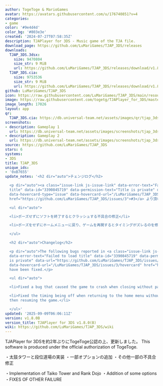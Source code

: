 ```yaml
---
author: TogeToge & MarioGames
avatar: https://avatars.githubusercontent.com/u/176740851?v=4
categories:
- game
color: '#9e4d4d'
color_bg: '#803e3e'
created: '2024-07-27T07:58:35Z'
description: TJAPlayer for 3DS - Music game of the TJA file.
download_page: https://github.com/LuMariGames/TJAP_3DS/releases
downloads:
  TJAP_3DS.3dsx:
    size: 9470804
    size_str: 9 MiB
    url: https://github.com/LuMariGames/TJAP_3DS/releases/download/v1.8.0B/TJAP_3DS.3dsx
  TJAP_3DS.cia:
    size: 9753536
    size_str: 9 MiB
    url: https://github.com/LuMariGames/TJAP_3DS/releases/download/v1.8.0B/TJAP_3DS.cia
github: LuMariGames/TJAP_3DS
icon: https://raw.githubusercontent.com/LuMariGames/TJAP_3DS/main/resource/icon.png
image: https://raw.githubusercontent.com/togetg/TJAPlayer_for_3DS/master/resource/banner.png
image_length: 17026
layout: app
qr:
  TJAP_3DS.cia: https://db.universal-team.net/assets/images/qr/tjap_3ds-cia.png
screenshots:
- description: Gameplay 1
  url: https://db.universal-team.net/assets/images/screenshots/tjap_3ds/gameplay-1.png
- description: Gameplay 2
  url: https://db.universal-team.net/assets/images/screenshots/tjap_3ds/gameplay-2.png
source: https://github.com/LuMariGames/TJAP_3DS
stars: 6
systems:
- 3DS
title: TJAP_3DS
unique_ids:
- '0xB7655'
update_notes: '<h2 dir="auto">チェンジログ</h2>

  <p dir="auto"><a class="issue-link js-issue-link" data-error-text="Failed to load
  title" data-id="3390845719" data-permission-text="Title is private" data-url="https://github.com/LuMariGames/TJAP_3DS/issues/3"
  data-hovercard-type="issue" data-hovercard-url="/LuMariGames/TJAP_3DS/issues/3/hovercard"
  href="https://github.com/LuMariGames/TJAP_3DS/issues/3">#3</a> より頂いた以下の不具合を修正</p>

  <ul dir="auto">

  <li>ポーズせずにソフトを終了するとクラッシュする不具合の修正</li>

  <li>ポーズをせずにホームメニューに戻り、ゲームを再開するとタイミングがズレるのを修正</li>

  </ul>

  <h2 dir="auto">Changelog</h2>

  <p dir="auto">The following bugs reported in <a class="issue-link js-issue-link"
  data-error-text="Failed to load title" data-id="3390845719" data-permission-text="Title
  is private" data-url="https://github.com/LuMariGames/TJAP_3DS/issues/3" data-hovercard-type="issue"
  data-hovercard-url="/LuMariGames/TJAP_3DS/issues/3/hovercard" href="https://github.com/LuMariGames/TJAP_3DS/issues/3">#3</a>
  have been fixed.</p>

  <ul dir="auto">

  <li>Fixed a bug that caused the game to crash when closing without pausing.</li>

  <li>Fixed the timing being off when returning to the home menu without pausing and
  then resuming the game.</li>

  </ul>'
updated: '2025-09-09T06:06:11Z'
version: v1.8.0B
version_title: TJAPlayer for 3DS v1.8.0(B)
wiki: https://github.com/LuMariGames/TJAP_3DS/wiki
---
```

TJAPlayer for 3DSを約2年ぶりにTogeToge公認の上、更新しました。
This software is produced under the official authorization of TogeToge.

・太鼓タワーと段位道場の実装
・一部オプションの追加
・その他一部の不具合修正

・Implementation of Taiko Tower and Rank Dojo
・Addition of some options
・FIXES OF OTHER FAILURE